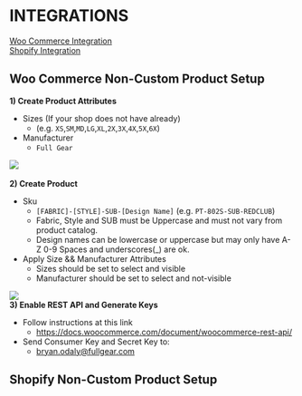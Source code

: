 # INTEGRATIONS
[Woo Commerce Integration](#woo)<br>
[Shopify Integration](#shopify)
<h2 id="woo">Woo Commerce Non-Custom Product Setup</h2>

<b>1) Create Product Attributes</b>
  - Sizes (If your shop does not have already)
    - (e.g. `XS`,`SM`,`MD`,`LG`,`XL`,`2X`,`3X`,`4X`,`5X`,`6X`)
  - Manufacturer
    - `Full Gear`

<image src = "image (1).png"></image> <br>   
<b>2) Create Product</b>
  - Sku
    - `[FABRIC]-[STYLE]-SUB-[Design Name]` (e.g. `PT-802S-SUB-REDCLUB`)
    - Fabric, Style and SUB must be Uppercase and must not vary from product catalog.
    - Design names can be lowercase or uppercase but may only have A-Z 0-9 Spaces and underscores(_) are ok.
  - Apply Size && Manufacturer Attributes
    - Sizes should be set to select and visible
    - Manufacturer should be set to  select and not-visible

<image src = "Pasted image at 2018_05_07 03_38 PM.png"></image><br>
<b>3) Enable REST API and Generate Keys</b>
   - Follow instructions at this link
     - <a href = "https://docs.woocommerce.com/document/woocommerce-rest-api/">https://docs.woocommerce.com/document/woocommerce-rest-api/</a>
   - Send Consumer Key and Secret Key to:
     - bryan.odaly@fullgear.com
     
     
<h2 id="shopify">Shopify Non-Custom Product Setup</h2>
